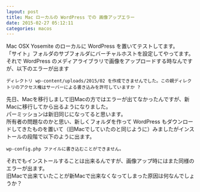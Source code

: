 ```yaml
---
layout: post
title: Mac ローカルの WordPress での 画像アップエラー
date: 2015-02-27 05:12:11
categories: macos
---
```

<!-- {% raw %} -->
<p>Mac OSX Yosemite のローカルに WordPress を置いてテストしてます。<br>
「サイト」フォルダのサブフォルダにバーチャルホストを設定してやってます。<br>
それで WordPress のメディアライブラリで画像をアップロードする時なんですが、以下のエラーが出ます</p>

<pre><code>ディレクトリ wp-content/uploads/2015/02 を作成できませんでした。この親ディレクトリのアクセス権はサーバーによる書き込みを許可していますか ?
</code></pre>

<p>先日、Macを移行しまして旧Macの方ではエラーが出てなかったんですが、新Macに移行してから出るようになりました。<br>
パーミッションは新旧同じになってると思います。<br>
所有者の問題なのかと思い、新しくフォルダを作って WordPress もダウンロードしてきたものを置いて（旧Macでしていたのと同じように）みましたがインストールの段階で以下のように出ます。</p>

<pre><code>wp-config.php ファイルに書き込むことができません。
</code></pre>

<p>それでもインストールすることは出来るんですが、画像アップ時にはまた同様のエラーが出ます。<br>
旧Macで出来ていたことが新Macで出来なくなってしまった原因は何なんでしょうか？</p>
<!-- {% endraw %} -->
